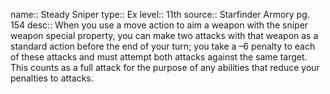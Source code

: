 name:: Steady Sniper 
type:: Ex
level:: 11th 
source:: Starfinder Armory pg. 154
desc:: When you use a move action to aim a weapon with the sniper weapon special property, you can make two attacks with that weapon as a standard action before the end of your turn; you take a –6 penalty to each of these attacks and must attempt both attacks against the same target. This counts as a full attack for the purpose of any abilities that reduce your penalties to attacks.

